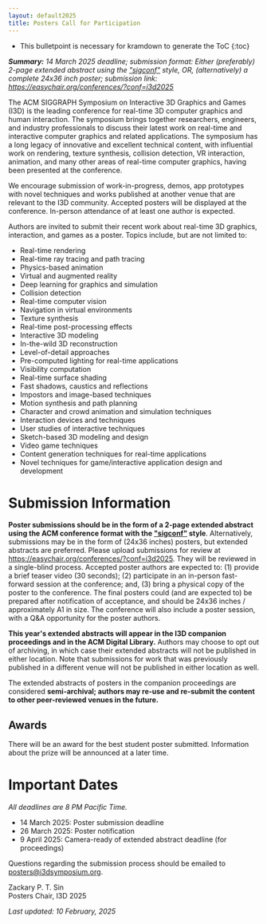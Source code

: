 ```yaml
---
layout: default2025
title: Posters Call for Participation
---
```


* This bulletpoint is necessary for kramdown to generate the ToC
{:toc}


*__Summary:__ 14 March 2025 deadline; submission format: Either (preferably) 2-page extended abstract using the ["sigconf"](https://www.siggraph.org/learn/instructions-authors) style, OR, (alternatively) a complete 24x36 inch poster; submission link: <https://easychair.org/conferences/?conf=i3d2025>*


The ACM SIGGRAPH Symposium on Interactive 3D Graphics and Games (I3D) is the leading conference for real-time 3D computer graphics and human interaction. The symposium brings together researchers, engineers, and industry professionals to discuss their latest work on real-time and interactive computer graphics and related applications. The symposium has a long legacy of innovative and excellent technical content, with influential work on rendering, texture synthesis, collision detection, VR interaction, animation, and many other areas of real-time computer graphics, having been presented at the conference.

We encourage submission of work-in-progress, demos, app prototypes with novel techniques and works published at another venue that are relevant to the I3D community. Accepted posters will be displayed at the conference. In-person attendance of at least one author is expected.

Authors are invited to submit their recent work about real-time 3D graphics, interaction, and games as a poster. Topics include, but are not limited to:

- Real-time rendering
- Real-time ray tracing and path tracing
- Physics-based animation
- Virtual and augmented reality
- Deep learning for graphics and simulation
- Collision detection
- Real-time computer vision
- Navigation in virtual environments
- Texture synthesis
- Real-time post-processing effects
- Interactive 3D modeling
- In-the-wild 3D reconstruction
- Level-of-detail approaches
- Pre-computed lighting for real-time applications
- Visibility computation
- Real-time surface shading
- Fast shadows, caustics and reflections
- Impostors and image-based techniques
- Motion synthesis and path planning
- Character and crowd animation and simulation techniques
- Interaction devices and techniques
- User studies of interactive techniques
- Sketch-based 3D modeling and design
- Video game techniques
- Content generation techniques for real-time applications
- Novel techniques for game/interactive application design and development


# Submission Information

**Poster submissions should be in the form of a 2-page extended abstract using the ACM conference format with the ["sigconf"](https://www.siggraph.org/learn/instructions-authors) style**. Alternatively, submissions may be in the form of (24x36 inches) posters, but extended abstracts are preferred. Please upload submissions for review at <https://easychair.org/conferences/?conf=i3d2025>. They will be reviewed in a single-blind process. Accepted poster authors are expected to: (1) provide a brief teaser video (30 seconds); (2) participate in an in-person fast-forward session at the conference; and, (3) bring a physical copy of the poster to the conference. The final posters could (and are expected to) be prepared after notification of acceptance, and should be 24x36 inches / approximately A1 in size. The conference will also include a poster session, with a Q&A opportunity for the poster authors. 

**This year's extended abstracts will appear in the I3D companion proceedings and in the ACM Digital Library.** Authors may choose to opt out of archiving, in which case their extended abstracts will not be published in either location. Note that submissions for work that was previously published in a different venue will not be published in either location as well. 

The extended abstracts of posters in the companion proceedings are considered **semi-archival; authors may re-use and re-submit the content to other peer-reviewed venues in the future.**


## Awards

There will be an award for the best student poster submitted. Information about the prize will be announced at a later time.


# Important Dates

*All deadlines are 8 PM Pacific Time.*

- 14 March 2025: Poster submission deadline
- 26 March 2025: Poster notification
- 9 April 2025: Camera-ready of extended abstract deadline (for proceedings)

Questions regarding the submission process should be emailed to <posters@i3dsymposium.org>.

Zackary P. T. Sin \
Posters Chair, I3D 2025

*Last updated: 10 February, 2025*
